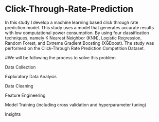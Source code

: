 # Click-Through-Rate-Prediction
In this study I develop a machine learning based click through rate prediction model.
This study uses a model that generates accurate results with low computational power consumption. 
By using four classification techniques, namely K Nearest Neighbor (KNN), Logistic Regression, Random Forest, and Extreme Gradient Boosting (XGBoost).
The study was performed on the Click-Through Rate Prediction Competition Dataset.

#We will be following the process to solve this problem

Data Collection

Exploratory Data Analysis

Data Cleaning

Feature Engineering

Model Training (including cross validation and hyperparameter tuning)

Insights


